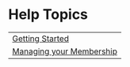 # Help Topics

<table>
  <tr>
    <td>
      <a href="/1-start/1-startMembers[LINK-QARGS-DOC]">
	Getting Started
      </a>
    </td>
  </tr>

  <tr>
    <td>
      <a href="/2-members/1-membersAdd[LINK-QARGS-DOC]">
	Managing your Membership
      </a>
    </td>
  </tr>

</table>

<!-- putting aside html approach
<div id="gv-service-help-topics">

  Topics

  <div class="tocTable">
    <table style="width:100%">
      <tr>
	<td>
	  <a href="/1-start/1-startMembers[LINK-QARGS-DOC]#gv-start-members">
	    Getting Started
	  </a>
	</td>
      </tr>

      <tr>
	<td>
	  <a href="/2-members/1-membersAdd[LINK-QARGS-DOC]#gv-managing-your-membership">
	    Managing your Membership
	  </a>
	</td>
      </tr>

      <tr>
	<td>
	  <a href="/3-send/1-sendOnline[LINK-QARGS-DOC]#gv-send-online">
	    Sending Emails
	  </a>
	</td>
      </tr>

      <tr>
	<td>
	  <a href="/4-feed/1-feedIntro[LINK-QARGS-DOC]#gv-feedIntro">
	    Email Feed for Published Emails
	  </a>
	</td>
      </tr>

      <tr>
	<td>
	  <a href="/5-widgets/1-ewIntro[LINK-QARGS-DOC]#gv-what-are-email-widgets">
	    Email Widgets
	  </a>
	</td>
      </tr>

      <tr>
	<td>
	  <a href="/6-delivery/1-delivMissing[LINK-QARGS-DOC]#gv-deliv-missing">
	    Email Delivery & Troubleshooting
	  </a>
	</td>
      </tr>

      <tr>
	<td>
	  <a href="/7-advanced/1-advActions[LINK-QARGS-DOC]#gv-adv-actions">
	    Email Actions
	  </a>
	</td>
      </tr>

  <div class="support">
    TBD
  </div>

</div>

-->
